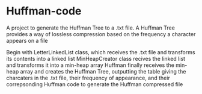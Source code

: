 # Huffman-code
A project to generate the Huffman Tree to a .txt file. A Huffman Tree provides a way of lossless compression based on the frequency a character appears on a file

Begin with LetterLinkedList class, which receives the .txt file and transforms its contents into a linked list
MinHeapCreator class recives the linked list and transforms it into a min-heap array
Huffman finally receives the min-heap array and creates the Huffman Tree, outputting the table giving the charcaters in the .txt file, their frequency of appearance, and their correpsonding Huffman code to generate the Huffman compressed file
